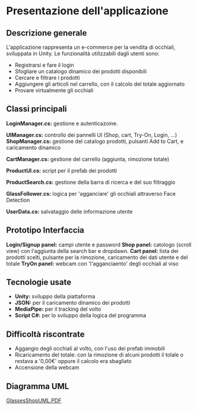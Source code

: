 # Presentazione dell'applicazione #
## Descrizione generale ##
L'applicazione rappresenta un e-commerce per la vendita di occhiali, sviluppata in Unity. Le funzionalità utilizzabili dagli utenti sono:
- Registrarsi e fare il login
- Sfogliare un catalogo dinamico dei prodotti disponibili
- Cercare e filtrare i prodotti
- Aggiungere gli articoli nel carrello, con il calcolo del totale aggiornato
- Provare virtualmente gli occhiali

## Classi principali ##
**LoginManager.cs:** gestione e autenticazoine.

**UIManager.cs:** controllo dei pannelli UI (Shop, cart, Try-On, Login, ...)
**ShopManager.cs:** gestione del catalogo prodotti, pulsanti Add to Cart, e caricamento dinamico

**CartManager.cs:** gestione del carrello (aggiunta, rimozione totale)

**ProductUI.cs:** script per il prefab dei prodotti

**ProductSearch.cs:** gestione della barra di ricerca e del suo filtraggio

**GlassFollower.cs:** logica per 'agganciare' gli occhiali attraverso Face Detection

**UserData.cs:** salvataggio delle informazione utente

## Prototipo Interfaccia ##
**Login/Signup panel:** campi utente e password
**Shop panel:** catologo (scroll view) con l'aggiunta della search bar e dropdawn.
**Cart panel:** lista dei prodotti scelti, pulsante per la rimozione, caricamento dei dati utente e del totale
**TryOn panel:** webcam con 'l'agganciaento' degli occhiali al viso

## Tecnologie usate 
- **Unity:** sviluppo della piattaforma
- **JSON:** per il caricamento dinamico dei prodotti
- **MediaPipe:** per il tracking del volto
- **Script C#:** per lo sviluppo della logica del programma

## Difficoltà riscontrate ##
- Aggangio degli occhiali al volto, con l'uso dei prefab immobili
- Ricaricamento del totale: con la rimozione di alcuni prodotti il tolale o restava a '0,00€' oppure il calcolo era sbagliato
- Accensione della webcam
## Diagramma UML
[GlassesShopUML.PDF](https://github.com/user-attachments/files/22189628/GlassesShopUML.PDF)

  
